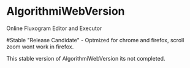 # AlgorithmiWebVersion
Online Fluxogram Editor and Executor

#Stable "Release Candidate" - Optmized for chrome and firefox, scroll zoom wont work in firefox.

This stable version of AlgorithmiWebVersion its not completed.

